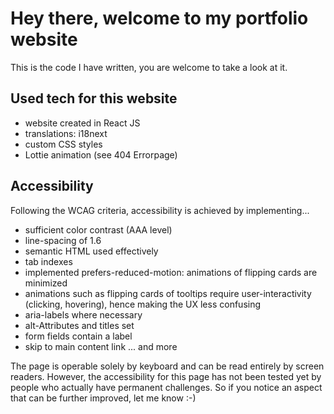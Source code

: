 # Hey there, welcome to my portfolio website

This is the code I have written, you are welcome to take a look at it. 

## Used tech for this website

- website created in React JS
- translations: i18next
- custom CSS styles
- Lottie animation (see 404 Errorpage)


## Accessibility

Following the WCAG criteria, accessibility is achieved by implementing...

- sufficient color contrast (AAA level)
- line-spacing of 1.6
- semantic HTML used effectively
- tab indexes
- implemented prefers-reduced-motion: animations of flipping cards are minimized
- animations such as flipping cards of tooltips require user-interactivity (clicking, hovering), hence making the UX less confusing
- aria-labels where necessary
- alt-Attributes and titles set
- form fields contain a label
- skip to main content link
... and more

The page is operable solely by keyboard and can be read entirely by screen readers. However, the accessibility for this page has not been tested yet by people who actually have permanent challenges. So if you notice an aspect that can be further improved, let me know :-)  



















